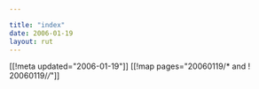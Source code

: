 ```yaml
---

title: "index"
date: 2006-01-19
layout: rut
---
```


[[!meta updated="2006-01-19"]]
[[!map pages="20060119/* and ! 20060119/*/*"]]
